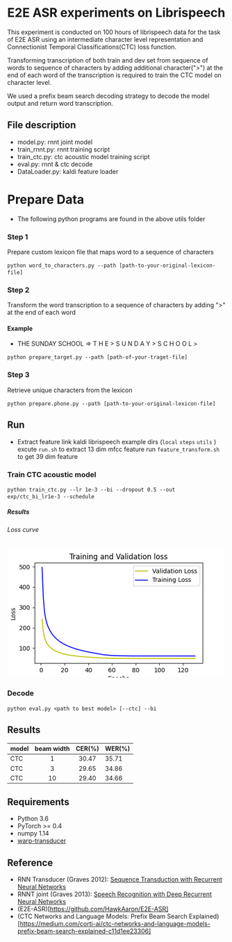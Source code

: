 # E2E ASR experiments on Librispeech 
This experiment is conducted on 100 hours of librispeech data for the task of E2E ASR using an intermediate character level representation and Connectionist Temporal Classifications(CTC) loss function.

Transforming transcription of both train and dev set from sequence of words to sequence of characters by adding additional character(">") at the end of each word of the transcription is required to train the CTC model on character level.  

We used a prefix beam search decoding strategy to decode the model output and return word transcription. 




## File description
* model.py: rnnt joint model
* train_rnnt.py: rnnt training script
* train_ctc.py: ctc acoustic model training script
* eval.py: rnnt & ctc decode
* DataLoader.py: kaldi feature loader





# Prepare Data
 * The following python programs are found in the above utils folder 
### Step 1
Prepare custom lexicon file that maps word to a sequence of characters
```
python word_to_characters.py --path [path-to-your-original-lexicon-file]
```
### Step 2
Transform the word transcription to  a sequence of characters by adding ">" at the end of each word
#### Example
 * THE SUNDAY SCHOOL  => T H E > S U N D A Y > S C H O O L >
```
python prepare_target.py --path [path-of-your-traget-file]
```

### Step 3
Retrieve unique characters from the lexicon
```
python prepare.phone.py --path [path-to-your-original-lexicon-file]
```

## Run
* Extract feature
link kaldi librispeech example dirs (`local` `steps` `utils` )
excute `run.sh` to extract 13 dim mfcc feature
run `feature_transform.sh` to get 39 dim feature 

### Train CTC acoustic model
```
python train_ctc.py --lr 1e-3 --bi --dropout 0.5 --out exp/ctc_bi_lr1e-3 --schedule
```
##### Results
###### Loss curve
<img src="img/loss.png"/>


### Decode 
```
python eval.py <path to best model> [--ctc] --bi
```


## Results
|model|beam width | CER(%)| WER(%)|
|-----|:---------:|:---:|:----|
|CTC  |1 | 30.47 |35.71|
|CTC | 3| 29.65| 34.86|
|CTC |10 | 29.40|34.66|



## Requirements
* Python 3.6
* PyTorch >= 0.4
* numpy 1.14
* [warp-transducer](https://github.com/HawkAaron/warp-transducer)

## Reference
* RNN Transducer (Graves 2012): [Sequence Transduction with Recurrent Neural Networks](https://arxiv.org/abs/1211.3711)
* RNNT joint (Graves 2013): [Speech Recognition with Deep Recurrent Neural Networks](https://arxiv.org/abs/1303.5778 )
* (E2E-ASR)[https://github.com/HawkAaron/E2E-ASR]
* (CTC Networks and Language Models: Prefix Beam Search Explained)[https://medium.com/corti-ai/ctc-networks-and-language-models-prefix-beam-search-explained-c11d1ee23306]

